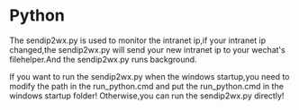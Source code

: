 # Python
The sendip2wx.py is used to monitor the intranet ip,if your intranet ip changed,the sendip2wx.py will send your new intranet ip to your wechat's filehelper.And the sendip2wx.py runs background.


If you want to run the sendip2wx.py when the windows startup,you need to modify the path in the run_python.cmd and put the run_python.cmd in the windows startup folder!
Otherwise,you can run the sendip2wx.py directly!
